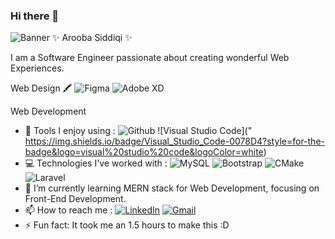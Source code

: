 ### Hi there 👋
![Banner]("https://www.canva.com/design/DAE7ngcOiyA/qaD15pHODD111JkY60AiMQ/view?utm_content=DAE7ngcOiyA&utm_campaign=designshare&utm_medium=link&utm_source=publishsharelink")
✨ Arooba Siddiqi ✨ 

I am a Software Engineer passionate about creating wonderful Web Experiences.

Web Design 🖍 ![Figma]("https://img.shields.io/badge/Figma-F24E1E?style=for-the-badge&logo=figma&logoColor")   ![Adobe XD]("https://img.shields.io/badge/Adobe%20XD-470137?style=for-the-badge&logo=Adobe%20XD&logoColor=#FF61F6")

Web Development
- 🔧 Tools I enjoy using : ![Github]("https://img.shields.io/badge/GitHub-100000?style=for-the-badge&logo=github&logoColor=white")   ![Visual Studio Code](" 	https://img.shields.io/badge/Visual_Studio_Code-0078D4?style=for-the-badge&logo=visual%20studio%20code&logoColor=white)
- 💻 Technologies I've worked with : ![MySQL](https://img.shields.io/badge/MySQL-005C84?style=for-the-badge&logo=mysql&logoColor=white)   ![Bootstrap](https://img.shields.io/badge/Bootstrap-563D7C?style=for-the-badge&logo=bootstrap&logoColor=white)   ![CMake](https://img.shields.io/badge/CMake-064F8C?style=for-the-badge&logo=cmake&logoColor=white)   ![Laravel](https://img.shields.io/badge/Laravel-FF2D20?style=for-the-badge&logo=laravel&logoColor=white)
- 🌱 I’m currently learning MERN stack for Web Development, focusing on Front-End Development.
- 📫 How to reach me : [![LinkedIn](https://img.shields.io/badge/LinkedIn-0077B5?style=for-the-badge&logo=linkedin&logoColor=white)](https://www.linkedin.com/in/arooba-siddiqi/) [![Gmail](https://img.shields.io/badge/Gmail-D14836?style=for-the-badge&logo=gmail&logoColor=white)](mailto:aroobasiddiqi01@gmail.com)
- ⚡ Fun fact: It took me an 1.5 hours to make this :D
